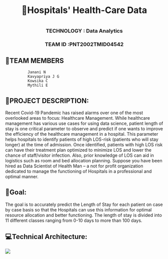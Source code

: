 
                                   
                                   
<h1 align="center"> 🏥Hospitals' Health-Care Data <h1/>          
 <h3 align="center">TECHNOLOGY : Data Analytics</h3>
          
 <h3 align="center">TEAM ID :PNT2002TMID04542 </h3>

<h2>👭TEAM MEMBERS</h2>


              Janani N
              Kavyapriya J G
              Kowsika C
              Mythili E

<h2>📜PROJECT DESCRIPTION:</h2>
             

Recent Covid-19 Pandemic has raised alarms over one of the most overlooked areas to focus: Healthcare   Management. While healthcare management has various use cases for using data science, patient length of stay is one critical parameter to observe and  predict if one wants to improve the efficiency of the healthcare management in a hospital.
This parameter helps hospitals to identify patients of high LOS-risk (patients who will stay longer) at the time of admission. Once identified, patients with high LOS risk can have their treatment plan optimized to minimize LOS and lower the chance of staff/visitor infection. Also, prior knowledge of LOS can aid in logistics such as room and bed allocation planning.
Suppose you have been hired as Data Scientist of Health Man – a not for profit organization dedicated to manage the functioning of Hospitals in a professional and optimal manner.



<h2>🎯Goal:</h2>


The goal is to accurately predict the Length of Stay for each patient on case by case basis so that the Hospitals can use this information for optimal resource allocation and better functioning. The length of stay is divided into 11 different classes ranging from 0-10 days to more than 100 days.

<h2>💻Technical Architecture:</h2>


<img src="https://user-images.githubusercontent.com/92677078/190690057-16763bfc-b141-4e2a-a17f-97031ec6ccb4.png">


